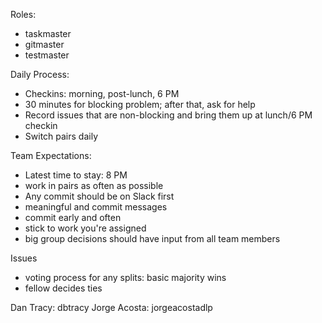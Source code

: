 Roles:

* taskmaster
* gitmaster
* testmaster

Daily Process:

* Checkins: morning, post-lunch, 6 PM
* 30 minutes for blocking problem; after that, ask for help
* Record issues that are non-blocking and bring them up at lunch/6 PM checkin
* Switch pairs daily

Team Expectations:

* Latest time to stay: 8 PM
* work in pairs as often as possible
* Any commit should be on Slack first
* meaningful and commit messages
* commit early and often
* stick to work you're assigned
* big group decisions should have input from all team members

Issues

* voting process for any splits: basic majority wins
* fellow decides ties

Dan Tracy: dbtracy
Jorge Acosta: jorgeacostadlp
